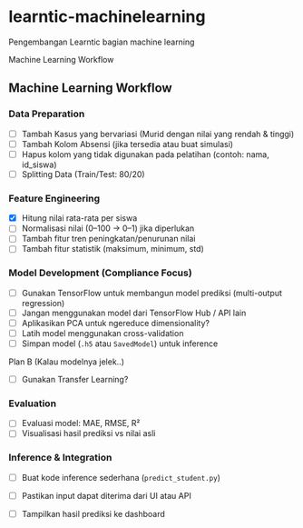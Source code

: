 # learntic-machinelearning
Pengembangan Learntic bagian machine learning

Machine Learning Workflow

## Machine Learning Workflow

### Data Preparation
- [ ] Tambah Kasus yang bervariasi (Murid dengan nilai yang rendah & tinggi)
- [ ] Tambah Kolom Absensi (jika tersedia atau buat simulasi)
- [ ] Hapus kolom yang tidak digunakan pada pelatihan (contoh: nama, id_siswa)
- [ ] Splitting Data (Train/Test: 80/20)

### Feature Engineering
- [x] Hitung nilai rata-rata per siswa
- [ ] Normalisasi nilai (0–100 → 0–1) jika diperlukan
- [ ] Tambah fitur tren peningkatan/penurunan nilai
- [ ] Tambah fitur statistik (maksimum, minimum, std)

### Model Development (Compliance Focus)
- [ ] Gunakan TensorFlow untuk membangun model prediksi (multi-output regression)
- [ ] Jangan menggunakan model dari TensorFlow Hub / API lain
- [ ] Aplikasikan PCA untuk ngereduce dimensionality?
- [ ] Latih model menggunakan cross-validation
- [ ] Simpan model (`.h5` atau `SavedModel`) untuk inference

Plan B (Kalau modelnya jelek..)
- [ ] Gunakan Transfer Learning?

### Evaluation
- [ ] Evaluasi model: MAE, RMSE, R²
- [ ] Visualisasi hasil prediksi vs nilai asli

### Inference & Integration
- [ ] Buat kode inference sederhana (`predict_student.py`)
- [ ] Pastikan input dapat diterima dari UI atau API
- [ ] Tampilkan hasil prediksi ke dashboard

